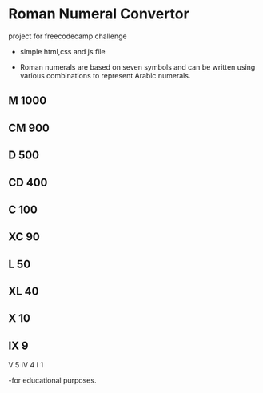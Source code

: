 # Roman Numeral Convertor

  project for freecodecamp challenge

- simple html,css and js file

- Roman numerals are based on seven symbols and can be written using various combinations to    represent Arabic numerals.



## M 	1000
## CM 	900
## D 	500
## CD 	400
## C 	100
## XC 	90
## L 	50
## XL 	40
## X 	10
## IX 	9
V 	5
IV 	4
I 	1


-for educational purposes.